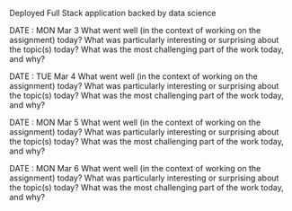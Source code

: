 Deployed Full Stack application backed by data science

DATE : MON Mar 3
What went well (in the context of working on the assignment) today?
What was particularly interesting or surprising about the topic(s) today?
What was the most challenging part of the work today, and why?

DATE : TUE  Mar 4
What went well (in the context of working on the assignment) today?
What was particularly interesting or surprising about the topic(s) today?
What was the most challenging part of the work today, and why?

DATE : MON Mar 5
What went well (in the context of working on the assignment) today?
What was particularly interesting or surprising about the topic(s) today?
What was the most challenging part of the work today, and why?

DATE : MON Mar 6
What went well (in the context of working on the assignment) today?
What was particularly interesting or surprising about the topic(s) today?
What was the most challenging part of the work today, and why?
